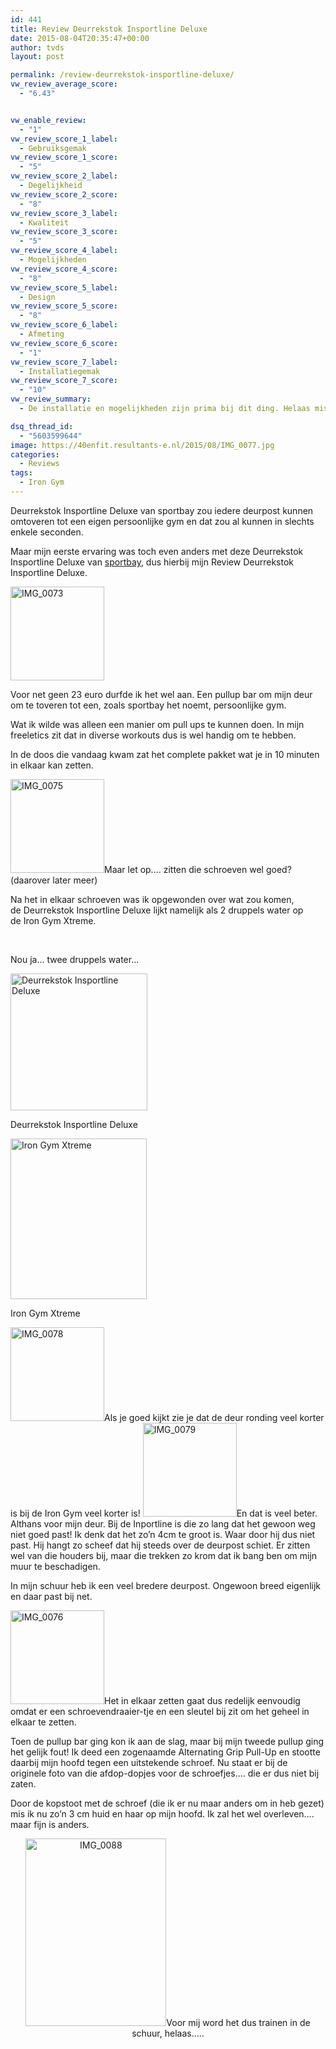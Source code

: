 ```yaml
---
id: 441
title: Review Deurrekstok Insportline Deluxe
date: 2015-08-04T20:35:47+00:00
author: tvds
layout: post

permalink: /review-deurrekstok-insportline-deluxe/
vw_review_average_score:
  - "6.43"


vw_enable_review:
  - "1"
vw_review_score_1_label:
  - Gebruiksgemak
vw_review_score_1_score:
  - "5"
vw_review_score_2_label:
  - Degelijkheid
vw_review_score_2_score:
  - "8"
vw_review_score_3_label:
  - Kwaliteit
vw_review_score_3_score:
  - "5"
vw_review_score_4_label:
  - Mogelijkheden
vw_review_score_4_score:
  - "8"
vw_review_score_5_label:
  - Design
vw_review_score_5_score:
  - "8"
vw_review_score_6_label:
  - Afmeting
vw_review_score_6_score:
  - "1"
vw_review_score_7_label:
  - Installatiegemak
vw_review_score_7_score:
  - "10"
vw_review_summary:
  - De installatie en mogelijkheden zijn prima bij dit ding. Helaas missen er dus de afdop-onderdelen en past het dus gewoon niet op een normale deur en is het gebruikers gemak dus minimaal!

dsq_thread_id:
  - "5603599644"
image: https://40enfit.resultants-e.nl/2015/08/IMG_0077.jpg
categories:
  - Reviews
tags:
  - Iron Gym
---
```

Deurrekstok Insportline Deluxe van sportbay zou iedere deurpost kunnen omtoveren tot een eigen persoonlijke gym en dat zou al kunnen in slechts enkele seconden.

Maar mijn eerste ervaring was toch even anders met deze Deurrekstok Insportline Deluxe van [sportbay](http://www.sportbay.nl/home/affiliate/?tt=5501_12_221406_&r=https%3A%2F%2Fsportbay.nl%2Fnl%2Fpr%2FPull-up-bar-Deurrekstok-Insportline-Deluxe%2F363), dus hierbij mijn Review Deurrekstok Insportline Deluxe.<!--more-->

[<img class="alignleft wp-image-442 size-thumbnail" src="https://40enfit.resultants-e.nl/2015/08/IMG_0073-150x150.jpg" alt="IMG_0073" width="150" height="150" srcset="https://40enfit.resultants-e.nl/2015/08/IMG_0073-150x150.jpg 150w, https://40enfit.resultants-e.nl/2015/08/IMG_0073-80x80.jpg 80w, https://40enfit.resultants-e.nl/2015/08/IMG_0073-360x360.jpg 360w, https://40enfit.resultants-e.nl/2015/08/IMG_0073-750x750.jpg 750w" sizes="(max-width: 150px) 100vw, 150px" />](https://40enfit.resultants-e.nl/2015/08/IMG_0073.jpg)

Voor net geen 23 euro durfde ik het wel aan. Een pullup bar om mijn deur om te toveren tot een, zoals sportbay het noemt, persoonlijke gym.

Wat ik wilde was alleen een manier om pull ups te kunnen doen. In mijn freeletics zit dat in diverse workouts dus is wel handig om te hebben.

In de doos die vandaag kwam zat het complete pakket wat je in 10 minuten in elkaar kan zetten.

<img class="alignright size-thumbnail wp-image-443" src="https://40enfit.resultants-e.nl/2015/08/IMG_0075-150x150.jpg" alt="IMG_0075" width="150" height="150" srcset="https://40enfit.resultants-e.nl/2015/08/IMG_0075-150x150.jpg 150w, https://40enfit.resultants-e.nl/2015/08/IMG_0075-80x80.jpg 80w, https://40enfit.resultants-e.nl/2015/08/IMG_0075-360x360.jpg 360w, https://40enfit.resultants-e.nl/2015/08/IMG_0075-750x750.jpg 750w" sizes="(max-width: 150px) 100vw, 150px" />Maar let op&#8230;. zitten die schroeven wel goed? (daarover later meer)

Na het in elkaar schroeven was ik opgewonden over wat zou komen, de Deurrekstok Insportline Deluxe lijkt namelijk als 2 druppels water op de Iron Gym Xtreme.

&nbsp;

Nou ja&#8230; twee druppels water&#8230;

<div style="width: 219px" class="wp-caption alignright">
  <img class="" title="Deurrekstok Insportline Deluxe" src="https://sportbay.nl/static/files/8/13/813/Deurrekstok_Insportline_Deluxe_inner.jpg" alt="Deurrekstok Insportline Deluxe" width="219" height="219" />
  
  <p class="wp-caption-text">
    Deurrekstok Insportline Deluxe
  </p>
</div>

<div style="width: 218px" class="wp-caption alignnone">
  <img class="" title="Iron Gym Xtreme" src="https://www.iron-gym.nl/wp-content/uploads/2014/10/iron-gym-xtreme-510x600.gif" alt="Iron Gym Xtreme" width="218" height="257" />
  
  <p class="wp-caption-text">
    Iron Gym Xtreme
  </p>
</div>

<img class="alignright size-thumbnail wp-image-446" src="https://40enfit.resultants-e.nl/2015/08/IMG_0078-150x150.jpg" alt="IMG_0078" width="150" height="150" srcset="https://40enfit.resultants-e.nl/2015/08/IMG_0078-150x150.jpg 150w, https://40enfit.resultants-e.nl/2015/08/IMG_0078-80x80.jpg 80w, https://40enfit.resultants-e.nl/2015/08/IMG_0078-360x360.jpg 360w, https://40enfit.resultants-e.nl/2015/08/IMG_0078-750x750.jpg 750w" sizes="(max-width: 150px) 100vw, 150px" />Als je goed kijkt zie je dat de deur ronding veel korter is bij de Iron Gym veel korter is! [<img class=" size-thumbnail wp-image-447 alignleft" src="https://40enfit.resultants-e.nl/2015/08/IMG_0079-150x150.jpg" alt="IMG_0079" width="150" height="150" srcset="https://40enfit.resultants-e.nl/2015/08/IMG_0079-150x150.jpg 150w, https://40enfit.resultants-e.nl/2015/08/IMG_0079-80x80.jpg 80w, https://40enfit.resultants-e.nl/2015/08/IMG_0079-360x360.jpg 360w, https://40enfit.resultants-e.nl/2015/08/IMG_0079-750x750.jpg 750w" sizes="(max-width: 150px) 100vw, 150px" />](https://40enfit.resultants-e.nl/2015/08/IMG_0079.jpg)En dat is veel beter. Althans voor mijn deur. Bij de Inportline is die zo lang dat het gewoon weg niet goed past! Ik denk dat het zo&#8217;n 4cm te groot is. Waar door hij dus niet past. Hij hangt zo scheef dat hij steeds over de deurpost schiet. Er zitten wel van die houders bij, maar die trekken zo krom dat ik bang ben om mijn muur te beschadigen.

In mijn schuur heb ik een veel bredere deurpost. Ongewoon breed eigenlijk en daar past bij net.

[<img class="alignleft size-thumbnail wp-image-495" src="https://40enfit.resultants-e.nl/2015/08/IMG_00761-150x150.jpg" alt="IMG_0076" width="150" height="150" srcset="https://40enfit.resultants-e.nl/2015/08/IMG_00761-150x150.jpg 150w, https://40enfit.resultants-e.nl/2015/08/IMG_00761-80x80.jpg 80w, https://40enfit.resultants-e.nl/2015/08/IMG_00761-360x360.jpg 360w, https://40enfit.resultants-e.nl/2015/08/IMG_00761-750x750.jpg 750w" sizes="(max-width: 150px) 100vw, 150px" />](https://40enfit.resultants-e.nl/2015/08/IMG_00761.jpg)Het in elkaar zetten gaat dus redelijk eenvoudig omdat er een schroevendraaier-tje en een sleutel bij zit om het geheel in elkaar te zetten.

Toen de pullup bar ging kon ik aan de slag, maar bij mijn tweede pullup ging het gelijk fout! Ik deed een zogenaamde Alternating Grip Pull-Up en stootte daarbij mijn hoofd tegen een uitstekende schroef. Nu staat er bij de originele foto van die afdop-dopjes voor de schroefjes&#8230;. die er dus niet bij zaten.

<p style="text-align: left;">
  Door de kopstoot met de schroef (die ik er nu maar anders om in heb gezet) mis ik nu zo&#8217;n 3 cm huid en haar op mijn hoofd. Ik zal het wel overleven&#8230;. maar fijn is anders.
</p>

<p style="text-align: center;">
  <a href="https://40enfit.resultants-e.nl/2015/08/IMG_0088.jpg"><img class="aligncenter wp-image-448 size-medium" src="https://40enfit.resultants-e.nl/2015/08/IMG_0088-225x300.jpg" alt="IMG_0088" width="225" height="300" srcset="https://40enfit.resultants-e.nl/2015/08/IMG_0088-225x300.jpg 225w, https://40enfit.resultants-e.nl/2015/08/IMG_0088-768x1024.jpg 768w, https://40enfit.resultants-e.nl/2015/08/IMG_0088.jpg 960w" sizes="(max-width: 225px) 100vw, 225px" /></a>Voor mij word het dus trainen in de schuur, helaas&#8230;..
</p>

&nbsp;